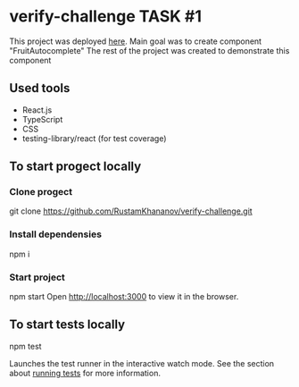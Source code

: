 # verify-challenge TASK #1

This project was deployed [here](https://rustamkhananov.github.io/verify-challenge/).
Main goal was to create component "FruitAutocomplete"
The rest of the project was created to demonstrate this component


## Used tools
- React.js
- TypeScript
- CSS
- testing-library/react (for test coverage)

## To start progect locally

### Clone progect
git clone https://github.com/RustamKhananov/verify-challenge.git

### Install dependensies
npm i

### Start project
npm start
Open [http://localhost:3000](http://localhost:3000) to view it in the browser.

## To start tests locally
npm test

Launches the test runner in the interactive watch mode.
See the section about [running tests](https://facebook.github.io/create-react-app/docs/running-tests) for more information.

